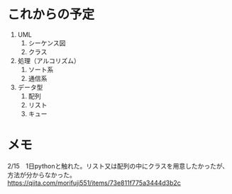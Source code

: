 # これからの予定
1. UML
    1. シーケンス図
    1. クラス
1. 処理（アルコリズム）
    1. ソート系
    1. 通信系
1. データ型
    1. 配列
    1. リスト
    1. キュー

# メモ
2/15　1日pythonと触れた。リスト又は配列の中にクラスを用意したかったが、方法が分からなかった。  
<https://qiita.com/morifuji551/items/73e811f775a3444d3b2c>